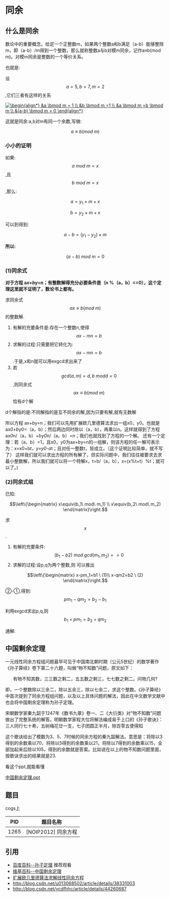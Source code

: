 # 同余

## 什么是同余

数论中的重要概念。给定一个正整数m，如果两个整数a和b满足（a-b）能够整除m，即（a-b）/m得到一个整数，那么就称整数a与b对模m同余，记作a≡b(mod m)。对模m同余是整数的一个等价关系。

也就是:

设$$a=5,b=7,m=2$$,它们三者有这样的关系

<a href="http://www.codecogs.com/eqnedit.php?latex=\begin{align*}&space;&a&space;\bmod&space;m&space;=&space;3&space;\\&space;&b&space;\bmod&space;m&space;=3&space;\\&space;&a&space;\bmod&space;m&space;=b&space;\bmod&space;m&space;\\&space;&(a-b)&space;\bmod&space;m&space;=&space;0&space;\end{align*}" target="_blank"><img src="http://latex.codecogs.com/gif.latex?\begin{align*}&space;&a&space;\bmod&space;m&space;=&space;3&space;\\&space;&b&space;\bmod&space;m&space;=3&space;\\&space;&a&space;\bmod&space;m&space;=b&space;\bmod&space;m&space;\\&space;&(a-b)&space;\bmod&space;m&space;=&space;0&space;\end{align*}" title="\begin{align*} &a \bmod m = 1 \\ &b \bmod m =1 \\ &a \bmod m =b \bmod m \\ &(a-b) \bmod m = 0 \end{align*}" /></a>

这就是同余:a,b对m有同一个余数,写做:

$$a \equiv b(mod\ m)$$

### 小小的证明

如果:$$a \ mod\  m = x$$,且$$b \ mod \ m = x $$,那么:

```math
a = y_1 \times m + x 
```

```math
b = y_2 \times m + x
```

可以到得到:

```math
a - b = (y_1-y_2) \times m
```

**所以:**

```math
(a-b) \ mod \ m = 0
```

### (1)同余式

**对于方程 a*x+b*y=n；有整数解得充分必要条件是（n %（a，b）==0），这个定理这里就不证明了，数论书上都有。**

求同余式$$ax \equiv b(mod\ m)$$的整数解.

 1. 有解的充要条件是:存在一个整数n,使得$$ax-mn=b$$
 2. 求解的过程:只需要把它转化为:$$ax-mn=b$$.于是,x和n就可以用exgcd求出来了
 3. 若$$gcd(a,m) =d,b\ mod d=0$$,则同余式$$ax \equiv b(mod\ m)$$恰有d个解

d个解指的是:不同解指的是互不同余的解,因为只要有解,就有无数解


所以方程 a*x+b*y=n；我们可以先用扩展欧几里德算法求出一组x0，y0。也就是a*x0+b*y0=（a，b）；然后两边同时除以（a，b），再乘以n。这样就得到了方程a*x0*n/（a，b）+b*y0*n/（a，b）=n；我们也就找到了方程的一个解。
     还有一个定理：若（a，b）=1，且x0，y0为a*x+b*y=n的一组解，则该方程的任一解可表示为：x=x0+b*t，y=y0-a*t；且对任一整数t，皆成立。（这个证明比较简单，就不写了）
          这样我们就可以求出方程的所有解了，但实际问题中，我们往往被要求去求最小整数解，所以我们就可以将一个特解x，t=b/（a，b），x=(x%t+t）%t；就可以了。)

### (2)同余式组

已知:

```math
\left\{\begin{matrix}
x\equiv(b_1\ mod\ m_1) \\
x\equiv(b_2\ mod\ m_2)
\end{matrix}\right.
```
求$$x$$.

 1. 有解的充要条件:$$(b_1-b2)\ mod\  gcd(m_1,m_2) == 0$$
 2. 求解的过程:设p,q为两个整数,则 可以推出

```math
\left\{\begin{matrix}
x-pm_1=b1 \ (1)\\
x-qm2=b2 \ (2)
\end{matrix}\right.
```

②-①,得到:$$pm_1-qm_2=b_2-b_1$$

利用exgcd求出p,q,则$$b_1+pm_1=b_2+qm_2$$


通解:


## 中国剩余定理


一元线性同余方程组问题最早可见于中国南北朝时期（公元5世纪）的数学著作《孙子算经》卷下第二十六题，叫做“物不知数”问题，原文如下：

<center>有物不知其数，三三数之剩二，五五数之剩三，七七数之剩二。问物几何?</center>

即，一个整数除以三余二，除以五余三，除以七余二，求这个整数。《孙子算经》中首次提到了同余方程组问题，以及以上具体问题的解法，因此在中文数学文献中也会将中国剩余定理称为孙子定理。

宋朝数学家秦九韶于1247年《数书九章》卷一、二《大衍类》对“物不知数”问题做出了完整系统的解答。明朝数学家程大位将解法编成易于上口的《孙子歌诀》：
三人同行七十希，五树梅花廿一支，七子团圆正半月，除百零五使得知

这个歌诀给出了模数为3、5、7时候的同余方程的秦九韶解法。意思是：将除以3得到的余数乘以70，将除以5得到的余数乘以21，将除以7得到的余数乘以15，全部加起来后除以105，得到的余数就是答案。比如说在以上的物不知数问题里面，按歌诀求出的结果就是23.


看这个ppt,就能看懂

[中国剩余定理.ppt](/pdf/中国剩余定理.ppt)


## 题目 

cogs上

| PID  | 题目名称            |
|------|---------------------|
| 1265 | [NOIP2012] 同余方程 |



## 引用

 - [百度百科--孙子定理](http://baike.baidu.com/view/157384.htm?fromtitle=%E5%89%A9%E4%BD%99%E5%AE%9A%E7%90%86&fromid=2362542&type=syn)  推荐观看
 - [
维基百科--中国剩余定理](https://zh.wikipedia.org/wiki/%E4%B8%AD%E5%9B%BD%E5%89%A9%E4%BD%99%E5%AE%9A%E7%90%86)
 - [扩展欧几里德算法求解线性同余方程](http://blog.csdn.net/lwfcgz/article/details/8887906)
 - http://blog.csdn.net/u013068502/article/details/38331003
 - http://blog.csdn.net/ycdfhhc/article/details/44260687
